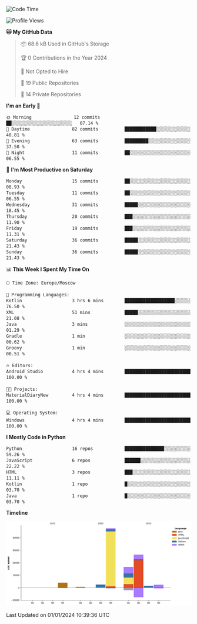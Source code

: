 <!--START_SECTION:waka-->
![Code Time](http://img.shields.io/badge/Code%20Time-163%20hrs%2058%20mins-blue)

![Profile Views](http://img.shields.io/badge/Profile%20Views-0-blue)

**🐱 My GitHub Data** 

> 📦 68.6 kB Used in GitHub's Storage 
 > 
> 🏆 0 Contributions in the Year 2024
 > 
> 🚫 Not Opted to Hire
 > 
> 📜 19 Public Repositories 
 > 
> 🔑 14 Private Repositories 
 > 
**I'm an Early 🐤** 

```text
🌞 Morning                12 commits          ██░░░░░░░░░░░░░░░░░░░░░░░   07.14 % 
🌆 Daytime                82 commits          ████████████░░░░░░░░░░░░░   48.81 % 
🌃 Evening                63 commits          █████████░░░░░░░░░░░░░░░░   37.50 % 
🌙 Night                  11 commits          ██░░░░░░░░░░░░░░░░░░░░░░░   06.55 % 
```
📅 **I'm Most Productive on Saturday** 

```text
Monday                   15 commits          ██░░░░░░░░░░░░░░░░░░░░░░░   08.93 % 
Tuesday                  11 commits          ██░░░░░░░░░░░░░░░░░░░░░░░   06.55 % 
Wednesday                31 commits          █████░░░░░░░░░░░░░░░░░░░░   18.45 % 
Thursday                 20 commits          ███░░░░░░░░░░░░░░░░░░░░░░   11.90 % 
Friday                   19 commits          ███░░░░░░░░░░░░░░░░░░░░░░   11.31 % 
Saturday                 36 commits          █████░░░░░░░░░░░░░░░░░░░░   21.43 % 
Sunday                   36 commits          █████░░░░░░░░░░░░░░░░░░░░   21.43 % 
```


📊 **This Week I Spent My Time On** 

```text
🕑︎ Time Zone: Europe/Moscow

💬 Programming Languages: 
Kotlin                   3 hrs 6 mins        ███████████████████░░░░░░   76.50 % 
XML                      51 mins             █████░░░░░░░░░░░░░░░░░░░░   21.08 % 
Java                     3 mins              ░░░░░░░░░░░░░░░░░░░░░░░░░   01.29 % 
Gradle                   1 min               ░░░░░░░░░░░░░░░░░░░░░░░░░   00.62 % 
Groovy                   1 min               ░░░░░░░░░░░░░░░░░░░░░░░░░   00.51 % 

🔥 Editors: 
Android Studio           4 hrs 4 mins        █████████████████████████   100.00 % 

🐱‍💻 Projects: 
MaterialDiaryNew         4 hrs 4 mins        █████████████████████████   100.00 % 

💻 Operating System: 
Windows                  4 hrs 4 mins        █████████████████████████   100.00 % 
```

**I Mostly Code in Python** 

```text
Python                   16 repos            ███████████████░░░░░░░░░░   59.26 % 
JavaScript               6 repos             ██████░░░░░░░░░░░░░░░░░░░   22.22 % 
HTML                     3 repos             ███░░░░░░░░░░░░░░░░░░░░░░   11.11 % 
Kotlin                   1 repo              █░░░░░░░░░░░░░░░░░░░░░░░░   03.70 % 
Java                     1 repo              █░░░░░░░░░░░░░░░░░░░░░░░░   03.70 % 
```



**Timeline**

![Lines of Code chart](https://raw.githubusercontent.com/Adlemex/Adlemex/main/assets/bar_graph.png)


 Last Updated on 01/01/2024 10:39:36 UTC
<!--END_SECTION:waka-->
